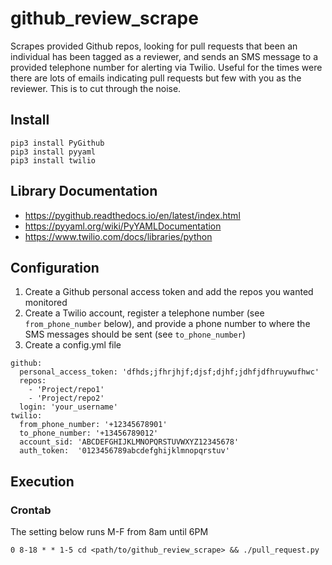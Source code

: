 # github_review_scrape
Scrapes provided Github repos, looking for pull requests that been an individual has been tagged as a reviewer, and sends an SMS message to a provided telephone number for alerting via Twilio. Useful for the times were there are lots of emails indicating pull requests but few with you as the reviewer. This is to cut through the noise.

## Install
~~~~
pip3 install PyGithub
pip3 install pyyaml
pip3 install twilio
~~~~

## Library Documentation
- https://pygithub.readthedocs.io/en/latest/index.html
- https://pyyaml.org/wiki/PyYAMLDocumentation
- https://www.twilio.com/docs/libraries/python

## Configuration
1. Create a Github personal access token and add the repos you wanted monitored
2. Create a Twilio account, register a telephone number (see `from_phone_number` below), and provide a phone number to where the SMS messages should be sent (see `to_phone_number`)
3. Create a config.yml file
~~~~
github:
  personal_access_token: 'dfhds;jfhrjhjf;djsf;djhf;jdhfjdfhruywufhwc'
  repos:
    - 'Project/repo1'
    - 'Project/repo2'
  login: 'your_username'
twilio:
  from_phone_number: '+12345678901'
  to_phone_number: '+13456789012'
  account_sid: 'ABCDEFGHIJKLMNOPQRSTUVWXYZ12345678'
  auth_token:  '0123456789abcdefghijklmnopqrstuv'
~~~~

## Execution
### Crontab
The setting below runs M-F from 8am until 6PM
~~~~
0 8-18 * * 1-5 cd <path/to/github_review_scrape> && ./pull_request.py
~~~~